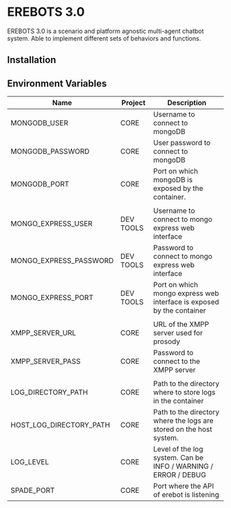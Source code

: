 # EREBOTS 3.0

EREBOTS 3.0 is a scenario and platform agnostic  multi-agent chatbot system. Able to implement different sets of behaviors and functions.

## Installation

## Environment Variables

| Name                        | Project               | Description                                                             |
|-----------------------------|-----------------------|-------------------------------------------------------------------------|
| MONGODB_USER                | CORE                  | Username to connect to mongoDB                                          |
| MONGODB_PASSWORD            | CORE                  | User password to connect to mongoDB                                     |
| MONGODB_PORT                | CORE                  | Port on which mongoDB is exposed by the container.                      |
|                             |                       |                                                                         |
| MONGO_EXPRESS_USER          | DEV TOOLS             | Username to connect to mongo express web interface                      |
| MONGO_EXPRESS_PASSWORD      | DEV TOOLS             | Password to connect to mongo express web interface                      |
| MONGO_EXPRESS_PORT          | DEV TOOLS             | Port on which mongo express web interface is exposed by the container   |
|                             |                       |                                                                         |
| XMPP_SERVER_URL             | CORE                  | URL of the XMPP server used for prosody                                 |
| XMPP_SERVER_PASS            | CORE                  | Password to connect to the XMPP server                                  |
|                             |                       |                                                                         |
| LOG_DIRECTORY_PATH          | CORE                  | Path to the directory where to store logs in the container              |
| HOST_LOG_DIRECTORY_PATH     | CORE                  | Path to the directory where the logs are stored on the host system.     |
| LOG_LEVEL                   | CORE                  | Level of the log system. Can be INFO / WARNING / ERROR / DEBUG          |
| SPADE_PORT                  | CORE                  | Port where the API of erebot is listening                               |
